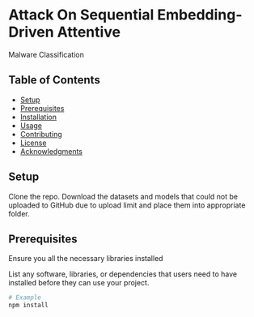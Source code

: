 # Attack On Sequential Embedding-Driven Attentive
Malware Classification


## Table of Contents

- [Setup](#getting-started)
- [Prerequisites](#prerequisites)
- [Installation](#installation)
- [Usage](#usage)
- [Contributing](#contributing)
- [License](#license)
- [Acknowledgments](#acknowledgments)

## Setup
Clone the repo. Download the datasets and models that could not be uploaded to GitHub due to upload limit and place them into appropriate folder.
## Prerequisites
Ensure you all the necessary libraries installed


List any software, libraries, or dependencies that users need to have installed before they can use your project.

```bash
# Example
npm install
